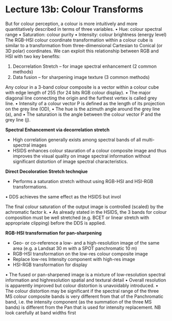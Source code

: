 # Lecture 13b: Colour Transforms

But for colour perception, a colour is more intuitively and more quantitatively described in terms of
three variables.
• Hue: colour spectral range
• Saturation: colour purity
• Intensity: colour brightness (energy level)
The RGB-HSI colour coordinate transformation within a colour cube is similar to a transformation
from three-dimensional Cartesian to Conical (or 3D polar) coordinates.
We can exploit this relationship between RGB and HSI with two key benefits:

1. Decorrelation Stretch – for image spectral enhancement (2 common methods)
2. Data fusion – for sharpening image texture (3 common methods)


Any colour in a 3-band colour composite is a vector within a colour cube with edge length of 255 (for 24 bits
RGB colour display).
• The major diagonal line connecting the origin and the furthest vertex is called grey line.
• Intensity of a colour vector P is defined as the length of its projection on the grey line (OD),
• The hue is the azimuth angle around the grey line (a), and
• The saturation is the angle between the colour vector P and the grey line (j).


**Spectral Enhancement via decorrelation stretch**

- High correlation generally exists among spectral bands of all multi-spectral images
- HSIDS enhances colour stauration of a colour composite image and thus improves the visual quality on image spectral information without significant distortion of image spectral characteristics. 

**Direct Decoloration Stretch technqiue**

- Performs a saturation stretch without using RGB-HSI and HSI-RGB transformations.

• DDS achieves the same effect as the HSIDS but invol

The final colour saturation of the output image is controlled (scaled) by the
achromatic factor k.
• As already stated in the HSIDS, the 3 bands for colour composition must be well
stretched (e.g. BCET or linear stretch with appropriate clipping) before the DDS
is applied.

**RGB-HSI transformation for pan-sharpening**

- Geo- or co-reference a low- and a high-resolution image of the same area (e.g. a
Landsat 30 m with a SPOT panchromatic 10 m)
- RGB-HSI transformation on the low-res colour composite image
- Replace low-res Intensity component with high-res image
- HSI-RGB transformation for display

• The fused or pan-sharpened image is a mixture of low-resolution spectral information and highresolution spatial and textural detail
• Overall resolution is apparently improved but colour distortion is unavoidably introduced.
• The colour distortion may be significant if the spectral range of the three MS colour
composite bands is very different from that of the Panchromatic band, i.e. the intensity component
(as the summation of the three MS bands) is different from the Pan that is used for intensity
replacement. NB look carefully at band widths first



























